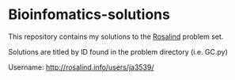 # Bioinfomatics-solutions
This repository contains my solutions to the [Rosalind](http://rosalind.info/about/) problem set.

Solutions are titled by ID found in the problem directory (i.e. GC.py)


Username: http://rosalind.info/users/ja3539/



